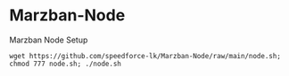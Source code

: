 # Marzban-Node
 Marzban Node Setup

```
wget https://github.com/speedforce-lk/Marzban-Node/raw/main/node.sh; chmod 777 node.sh; ./node.sh
```
